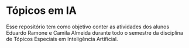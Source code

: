 # Tópicos em IA

Esse repositório tem como objetivo conter as atividades dos alunos Eduardo Ramone e Camila Almeida durante todo o semestre da disciplina de Tópicos Especiais em Inteligência Artificial.
